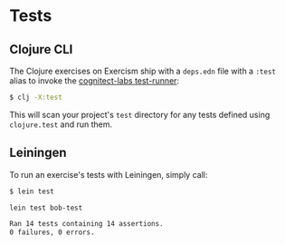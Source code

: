 # Tests

## Clojure CLI

The Clojure exercises on Exercism ship with a `deps.edn` file with a `:test` alias to invoke the [cognitect-labs test-runner](https://github.com/cognitect-labs/test-runner):

``` bash
$ clj -X:test
```

This will scan your project's `test` directory for any tests defined using `clojure.test` and run them.

## Leiningen

To run an exercise's tests with Leiningen, simply call:

``` bash
$ lein test

lein test bob-test

Ran 14 tests containing 14 assertions.
0 failures, 0 errors.
```
